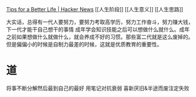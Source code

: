 [Tips for a Better Life | Hacker News](https://news.ycombinator.com/item?id=25518730)
[[人生阶段]]
[[人生意义]]
[[人生思路]]

大实话，总得有一代人要努力，要努力考取高学历，努力工作奋斗，努力赚大钱，下一代才能干自己想干的事情
	成年学会知识技能之后可以想做什么就什么。成年之前如果想做什么就做什么，就会养成不好的习惯。那些富二代就是这么废掉的。
	但是偏偏小的时候是自制力最差的时候，这就是优质教育的重要性。

# 道
将事不断分解然后最到自己的最好
用笔记对抗衰弱
喜新厌旧&半途而废注定失败